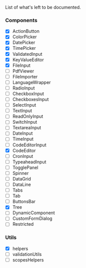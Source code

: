 List of what's left to be documented.

### Components

- [x] ActionButton
- [x] ColorPicker
- [x] DatePicker
- [x] TimePicker
- [x] ValidatedInput
- [x] KeyValueEditor
- [x] FileInput
- [ ] PdfViewer
- [ ] FileImporter
- [ ] LanguageWrapper
- [ ] RadioInput
- [ ] CheckboxInput
- [ ] CheckboxesInput
- [ ] SelectInput
- [ ] TextInput
- [ ] ReadOnlyInput
- [ ] SwitchInput
- [ ] TextareaInput
- [ ] DateInput
- [ ] TimeInput
- [ ] CodeEditorInput
- [x] CodeEditor
- [ ] CronInput
- [ ] TypeaheadInput
- [ ] TogglePanel
- [ ] Spinner
- [ ] DataGrid
- [ ] DataLine
- [ ] Tabs
- [ ] Tab
- [ ] ButtonsBar
- [x] Tree
- [ ] DynamicComponent
- [ ] CustomFormDialog
- [ ] Restricted

### Utils

- [x] helpers
- [ ] validationUtils
- [ ] scopesHelpers